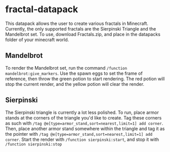# fractal-datapack
This datapack allows the user to create various fractals in Minecraft.
Currently, the only supported fractals are the Sierpinski Triangle and the Mandelbrot set. To use, download Fractals.zip, and place in the datapacks folder of your minecraft world.

## Mandelbrot
To render the Mandelbrot set, run the command `/function mandelbrot:give_markers`. Use the spawn eggs to set the frame of reference, then throw the green potion to start rendering. The red potion will stop the current render, and the yellow potion will clear the render.

## Sierpinski
The Sierpinski triangle is currently a lot less polished. To run, place armor stands at the corners of the triangle you'd like to create. Tag these corners as such with `/tag @e[type=armor_stand,sort=nearest,limit=1] add corner`. Then, place another armor stand somewhere within the triangle and tag it as the pointer with `/tag @e[type=armor_stand,sort=nearest,limit=1] add corner`. Start the render with `/function sierpinski:start`, and stop it with `/function sierpinski:stop`
